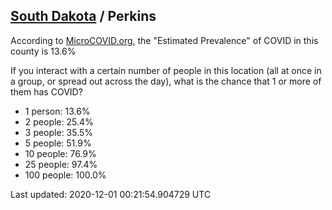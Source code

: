 
## [South Dakota](/united-states/south-dakota) / Perkins

According to [MicroCOVID.org](http://microcovid.org),
the "Estimated Prevalence" of COVID in this county is 13.6%

If you interact with a certain number of people in this location
(all at once in a group, or spread out across the day), what is the chance that
1 or more of them has COVID?

- 1 person: 13.6%
- 2 people: 25.4%
- 3 people: 35.5%
- 5 people: 51.9%
- 10 people: 76.9%
- 25 people: 97.4%
- 100 people: 100.0%

Last updated: 2020-12-01 00:21:54.904729 UTC
